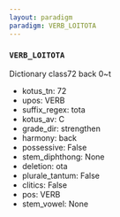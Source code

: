 ```yaml
---
layout: paradigm
paradigm: VERB_LOITOTA
---
```

### ` VERB_LOITOTA `

Dictionary class72 back 0~t
* kotus_tn: 72
* upos: VERB
* suffix_regex: tota
* kotus_av: C
* grade_dir: strengthen
* harmony: back
* possessive: False
* stem_diphthong: None
* deletion: ota
* plurale_tantum: False
* clitics: False
* pos: VERB
* stem_vowel: None
